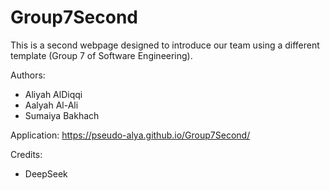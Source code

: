 # Group7Second
This is a second webpage designed to introduce our team using a different template (Group 7 of Software Engineering).

Authors:
- Aliyah AlDiqqi
- Aalyah Al-Ali
- Sumaiya Bakhach

Application: https://pseudo-alya.github.io/Group7Second/

Credits:
- DeepSeek
